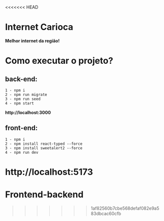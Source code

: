 <<<<<<< HEAD
# Internet Carioca

**Melhor internet da região!**

<h1>Como executar o projeto?</h1>

<h2>back-end:</h2>

```
1 - npm i
2 - npm run migrate 
3 - npm run seed
4 - npm start
```
**http://localhost:3000**

<h2>front-end:</h2>

```
1 - npm i
2 - npm install react-typed --force
3 - npm install sweetalert2 --force
4 - npm run dev
```
**http://localhost:5173**
=======
# Frontend-backend
>>>>>>> 1af82560b7cbe568defaf082e9a583dbcac60cfb
